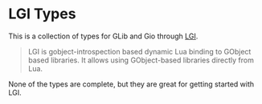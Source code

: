 # LGI Types

This is a collection of types for GLib and Gio through [LGI](https://github.com/lgi-devs/lgi).

> LGI is gobject-introspection based dynamic Lua binding to GObject based libraries. It allows using GObject-based libraries directly from Lua.

None of the types are complete, but they are great for getting started with LGI.
